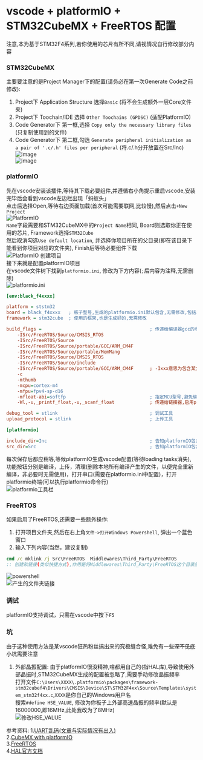 # vscode + platformIO + STM32CubeMX + FreeRTOS 配置 #

注意,本为基于STM32F4系列,若你使用的芯片有所不同,请视情况自行修改部分内容  

### STM32CubeMX ###
主要要注意的是Project Manager下的配置(请务必在第一次Generate Code之前修改):  
1. Project下 Application Structure 选择`Basic` (将不会生成额外一层Core文件夹)  
2. Project下 Toochain/IDE 选择 `Other Toochains (GPDSC)` (适配PlatformIO)  
3. Code Generator下 第一框,选择 `Copy only the necessary library files` (只复制使用到的文件)  
4. Code Generator下 第二框,勾选 `Generate peripheral initialization as a pair of '.c/.h' files per peripheral` (将.c/.h分开放置在Src/Inc)  
![image](./images/stmcube1.png)  
![image](./images/stmcube2.png)  

### platformIO ###
先在vscode安装该插件,等待其下载必要组件,并遵循右小角提示重启vscode,安装完毕后会看到vscode左边栏出现「蚂蚁头」  
点击后选择Open,等待右边页面加载(首次可能需要联网,比较慢),然后点击`+New Project`  
![PlatformIO](./images/pio1.png "PlatformIO")  
`Name`字段需要和STM32CubeMX中的`Project Name`相同, Board则选取你正在使用的芯片, Framework选择`STM32Cube`  
然后取消勾选`Use default location`, 并选择你项目所在的父目录(即在该目录下能看到你项目对应的文件夹), Finish后等待必要组件下载  
![PlatformIO 创建项目](./images/pio2.png "PlatformIO 创建项目")  
接下来就是配置platformIO项目  
在vscode文件树下找到`platformio.ini`, 修改为下方内容(`;`后内容为注释,无需删除)  
![platformio.ini](./images/pio3.png "platformio.ini")  
```ini
[env:black_f4xxxx]

platform = ststm32
board = black_f4xxxx   ; 板子型号,生成的platformio.ini默认包含,无需修改,包括上方的env:black_f4xxxx
framework = stm32cube  ; 使用的框架,也是生成好的,无需修改

build_flags =                                        ; 传递给编译器gcc的参数
    -ISrc/FreeRTOS/Source/CMSIS_RTOS
    -ISrc/FreeRTOS/Source
    -ISrc/FreeRTOS/Source/portable/GCC/ARM_CM4F
    -ISrc/FreeRTOS/Source/portable/MemMang
    -ISrc/FreeRTOS/Source/CMSIS_RTOS
    -ISrc/FreeRTOS/Source/include
    -ISrc/FreeRTOS/Source/portable/GCC/ARM_CM4F      ; -Ixxx意思为包含某文件夹,让编译器在这些问价夹下搜索源文件,若未启用FreeRTOS,则不要添加
    -c
    -mthumb
    -mcpu=cortex-m4
    -mfpu=fpv4-sp-d16
    -mfloat-abi=softfp                               ; 指定MCU型号,避免编译器生成不正确的汇编指令
    -Wl,-u,_printf_float,-u,_scanf_float             ; 传递给链接器,启用printf的浮点数输出功能(%f)

debug_tool = stlink                                  ; 调试工具
upload_protocol = stlink                             ; 上传工具

[platformio]

include_dir=Inc                                      ; 告知platformIO包含.h的目录
src_dir=Src                                          ; 告知platformIO包含.c的目录
```
每次保存后都应稍等,等候platformIO生成vscode配置(等待loading tasks消失),  
功能按钮分别是编译，上传，清理(删除本地所有编译产生的文件，以便完全重新编译，非必要时无需使用)，打开串口(需要在platformio.ini中配置)，打开platformio终端(可以执行platformio命令行)  
![platformio工具栏](./images/pio4.png "platformio工具栏")  


### FreeRTOS ###
如果启用了FreeRTOS,还需要一些额外操作:  
1. 打开项目文件夹,然后在右上角`文件->打开Windows Powershell`, 弹出一个蓝色窗口  
2. 输入下列内容(当然，建议复制)  
```cmd
cmd /c mklink /j Src\FreeRTOS  Middlewares\Third_Party\FreeRTOS
:: 创建软链接(类似快捷方式),作用是将Middlewares\Third_Party\FreeRTOS这个目录放在Src下，以便让platformIO找到
```
![powershell](./images/freertos1.png "powershell")  
![产生的文件夹链接](./images/freertos2.png "产生的文件夹链接")  


### 调试 ###
platformIO支持调试，只需在vscode中按下`F5`  


### 坑 ###
由于这种使用方法是某vscode狂热粉丝搞出来的究极缝合怪,难免有一些~~深不见底~~小坑需要注意  

1. 外部晶振配置:
由于platformIO很没精神,啥都用自己的(指HAL库),导致使用外部晶振时,STM32CubeMX生成的配置被忽略了,需要手动修改晶振频率  
打开文件`C:\Users\XXXX\.platformio\packages\framework-stm32cubef4\Drivers\CMSIS\Device\ST\STM32F4xx\Source\Templates\system_stm32f4xx.c`,`XXXX`是你自己的Windows用户名  
搜索`#define HSE_VALUE`, 修改为你板子上外部高速晶振的频率(默认是16000000,即16MHz,此处我改为了8MHz)  
![修改HSE_VALUE](./images/hse.png "修改HSE_VALUE")  


参考资料:
1.[UART乱码(文章与实际情况有出入)](https://blog.csdn.net/xiebaocheng12138/article/details/78116393)  
2.[CubeMX with platformIO](https://community.platformio.org/t/cubemx-with-freertos/6463)  
3.[FreeRTOS](https://zhuanlan.zhihu.com/p/90608412)  
4.[HAL官方文档](https://www.st.com/resource/en/user_manual/dm00105879-description-of-stm32f4-hal-and-ll-drivers-stmicroelectronics.pdf)  
